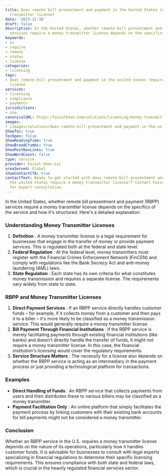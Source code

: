 ```yaml
---
title: Does remote bill presentment and payment in the United States require a money
  transmitter license?
date: '2023-12-10'
draft: false
description: In the United States, whether remote bill presentment and payment (RBPP)
  services require a money transmitter license depends on the specifics of the...
keywords:
- in
- require
- remote
- states
- license
categories:
- licensing
tags:
- does remote bill presentment and payment in the united states require a money transmitter
  license
services:
- licensing
- compliance
- payments
jurisdictions:
- usa
canonicalURL: https:/faisalkhan.com/solutions/licensing/money-transmitter-license-mtl/does-remote-bill-presentment-and-payment-in-the-united-states-require-a-money-transmitter-license/
images:
- /images/solutions/does-remote-bill-presentment-and-payment-in-the-united-states-require-a-money-transmitter-license.webp
ShowToc: true
TocOpen: false
ShowReadingTime: true
ShowBreadCrumbs: true
ShowPostNavLinks: true
ShowWordCount: false
type: service
provider: Faisal Khan LLC
areaServed: Global
showContactCTA: true
contactText: Ready to get started with does remote bill presentment and payment in
  the united states require a money transmitter license?? Contact Faisal Khan LLC
  for expert consultation.
---
```


In the United States, whether remote bill presentment and payment (RBPP) services require a money transmitter license depends on the specifics of the service and how it's structured. Here's a detailed explanation:

### Understanding Money Transmitter Licenses

  1. **Definition** : A money transmitter license is a legal requirement for businesses that engage in the transfer of money or provide payment services. This is regulated both at the federal and state level.
  2. **Federal Regulation** : At the federal level, money transmitters must register with the Financial Crimes Enforcement Network (FinCEN) and comply with regulations like the Bank Secrecy Act and anti-money laundering (AML) laws.
  3. **State Regulation** : Each state has its own criteria for what constitutes money transmission and requires a separate license. The requirements vary widely from state to state.

### RBPP and Money Transmitter Licenses

  1. **Direct Payment Services** : If an RBPP service directly handles customer funds – for example, if it collects money from a customer and then pays it to a biller – it's more likely to be classified as a money transmission service. This would generally require a money transmitter license.
  2. **Bill Payment Through Financial Institutions** : If the RBPP service is merely facilitating payments through existing financial institutions (like banks) and doesn't directly handle the transfer of funds, it might not require a money transmitter license. In this case, the financial institution's licensing would cover the regulatory requirements.
  3. **Service Structure Matters** : The necessity for a license also depends on whether the RBPP service is acting as an intermediary in the payment process or just providing a technological platform for transactions.

### Examples

  * **Direct Handling of Funds** : An RBPP service that collects payments from users and then distributes these to various billers may be classified as a money transmitter.
  * **Payment Facilitation Only** : An online platform that simply facilitates the payment process by linking customers with their existing bank accounts for bill payments might not be considered a money transmitter.

### Conclusion

Whether an RBPP service in the U.S. requires a money transmitter license depends on the nature of its operations, particularly how it handles customer funds. It is advisable for businesses to consult with legal experts specializing in financial regulations to determine their specific licensing requirements. This ensures compliance with both state and federal laws, which is crucial in the heavily regulated financial services sector.